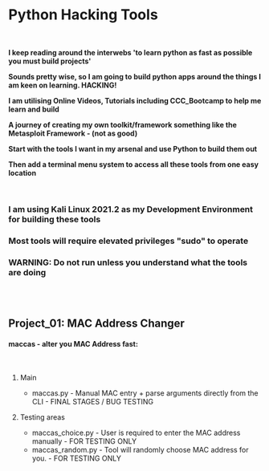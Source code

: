 # Python Hacking Tools

<br />


**I keep reading around the interwebs 'to learn python as fast as possible you must build projects'**

**Sounds pretty wise, so I am going to build python apps around the things I am keen on learning. HACKING!**

**I am utilising Online Videos, Tutorials including CCC_Bootcamp to help me learn and build**

**A journey of creating my own toolkit/framework something like the Metasploit Framework - (not as good)**

**Start with the tools I want in my arsenal and use Python to build them out**

**Then add a terminal menu system to access all these tools from one easy location**


<br />


### I am using Kali Linux 2021.2 as my Development Environment for building these tools

### Most tools will require elevated privileges "sudo" to operate

### WARNING: Do not run unless you understand what the tools are doing 


<br />

<br />


## Project_01: MAC Address Changer

#### maccas - alter you MAC Address fast:

<br />


  1. Main
      - maccas.py - Manual MAC entry + parse arguments directly from the CLI  - FINAL STAGES / BUG TESTING
  
  2. Testing areas
      - maccas_choice.py - User is required to enter the MAC address manually - FOR TESTING ONLY
      - maccas_random.py - Tool will randomly choose MAC address for you. - FOR TESTING ONLY
 